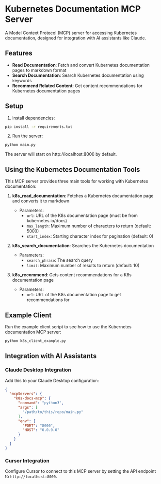# Kubernetes Documentation MCP Server

A Model Context Protocol (MCP) server for accessing Kubernetes documentation, designed for integration with AI assistants like Claude.

## Features

- **Read Documentation**: Fetch and convert Kubernetes documentation pages to markdown format
- **Search Documentation**: Search Kubernetes documentation using keywords
- **Recommend Related Content**: Get content recommendations for Kubernetes documentation pages

## Setup

1. Install dependencies:
```bash
pip install -r requirements.txt
```

2. Run the server:
```bash
python main.py
```

The server will start on http://localhost:8000 by default.

## Using the Kubernetes Documentation Tools

This MCP server provides three main tools for working with Kubernetes documentation:

1. **k8s_read_documentation**: Fetches a Kubernetes documentation page and converts it to markdown
   - Parameters:
     - `url`: URL of the K8s documentation page (must be from kubernetes.io/docs)
     - `max_length`: Maximum number of characters to return (default: 5000)
     - `start_index`: Starting character index for pagination (default: 0)

2. **k8s_search_documentation**: Searches the Kubernetes documentation
   - Parameters:
     - `search_phrase`: The search query
     - `limit`: Maximum number of results to return (default: 10)

3. **k8s_recommend**: Gets content recommendations for a K8s documentation page
   - Parameters:
     - `url`: URL of the K8s documentation page to get recommendations for

## Example Client

Run the example client script to see how to use the Kubernetes documentation MCP server:

```bash
python k8s_client_example.py
```

## Integration with AI Assistants

### Claude Desktop Integration

Add this to your Claude Desktop configuration:

```json
{
  "mcpServers": {
    "k8s-docs-mcp": {
      "command": "python3",
      "args": [
        "/path/to/this/repo/main.py"
      ],
      "env": {
        "PORT": "8000",
        "HOST": "0.0.0.0"
      }
    }
  }
}
```

### Cursor Integration

Configure Cursor to connect to this MCP server by setting the API endpoint to `http://localhost:8000`.
